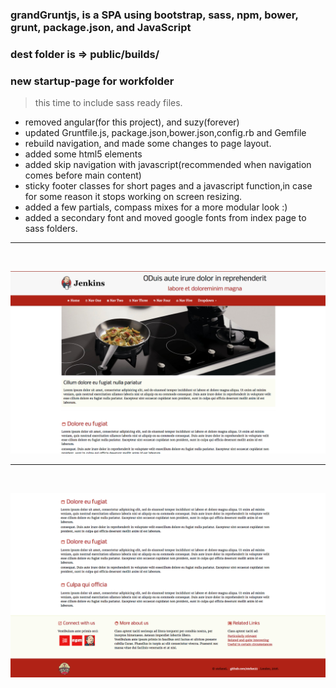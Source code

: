 ### grandGruntjs, is a SPA using bootstrap, sass, npm, bower, grunt, package.json, and JavaScript

### dest folder is => public/builds/

### new startup-page for workfolder
> this time to include sass ready files.


- removed angular(for this project), and suzy(forever)
- updated Gruntfile.js, package.json,bower.json,config.rb and Gemfile 
- rebuild navigation, and made some changes to page layout.
- added some html5 elements
- added skip navigation with javascript(recommended when navigation
  comes before main content)
- sticky footer classes for short pages and a javascript function,in 
  case for some reason it stops working on screen resizing.
- added a few partials, compass mixes for a more modular look :)
- added a secondary font and moved google fonts from index page to 
  sass folders.



 <hr />
  
  <br />
  
  
  ![screenshot4](public/builds/assets/images/screenshot4-top.png?raw=true "screenshot4")
  
  
  <hr />
  
  <br />
  
  
  ![screenshot4](public/builds/assets/images/screenshot4-bottom.png?raw=true "screenshot4")







